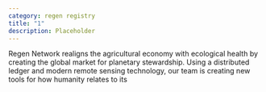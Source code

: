 ```yaml
---
category: regen registry
title: "1"
description: Placeholder
---
```


Regen Network realigns the agricultural economy with ecological health by creating the global market for planetary stewardship. Using a distributed ledger and modern remote sensing technology, our team is creating new tools for how humanity relates to its